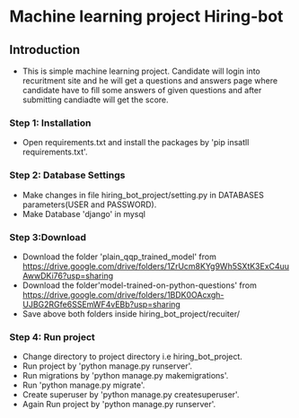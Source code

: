 # Machine learning project Hiring-bot

## Introduction
- This is simple machine learning project. Candidate will login into recuritment site and he will get a questions and answers page where candidate have to fill some answers of given questions and after submitting candiadte will get the score.

### Step 1: Installation

- Open requirements.txt and install the packages by 'pip insatll requirements.txt'.

### Step 2: Database Settings

- Make changes in file hiring_bot_project/setting.py in DATABASES parameters(USER and PASSWORD).<br />
- Make Database 'django' in mysql 

### Step 3:Download

- Download the folder 'plain_qqp_trained_model' from https://drive.google.com/drive/folders/1ZrUcm8KYg9Wh5SXtK3ExC4uuAwwDKi76?usp=sharing 
- Download the folder'model-trained-on-python-questions' from https://drive.google.com/drive/folders/1BDK0OAcxgh-UJBG2RGfe6SSEmWF4vEBb?usp=sharing 
- Save above both folders inside hiring_bot_project/recuiter/

### Step 4: Run project

- Change directory to project directory i.e hiring_bot_project.<br />
- Run project by 'python manage.py runserver'.<br />
- Run migrations by 'python manage.py makemigrations'.<br />
- Run 'python manage.py migrate'.<br />
- Create superuser by 'python manage.py createsuperuser'.<br />
- Again Run project by 'python manage.py runserver'.<br />





